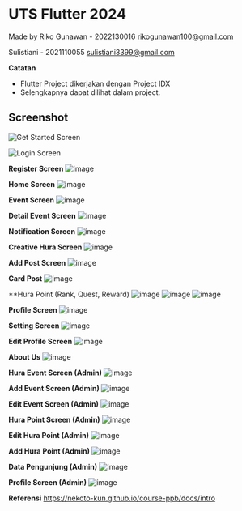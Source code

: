 # UTS Flutter 2024

Made by Riko Gunawan - 2022130016
rikogunawan100@gmail.com

Sulistiani - 2021110055 
sulistiani3399@gmail.com

**Catatan**

- Flutter Project dikerjakan dengan Project IDX
- Selengkapnya dapat dilihat dalam project.

## Screenshot
![Get Started Screen](https://github.com/user-attachments/assets/9b435803-c138-4807-ac13-ed00cd78beea)

![Login Screen](https://github.com/user-attachments/assets/e306c41d-180b-434f-b52b-96269c1c44e7)

**Register Screen**
![image](https://github.com/user-attachments/assets/9dafa544-d30d-4f07-a6a8-93db24336597)

**Home Screen**
![image](https://github.com/user-attachments/assets/f1fc84c6-b247-4dd9-804e-ef8a7f9cb46d)

**Event Screen**
![image](https://github.com/user-attachments/assets/cffb513d-5126-4b8d-b507-63471218b79e)

**Detail Event Screen**
![image](https://github.com/user-attachments/assets/7221dcab-cff0-49bc-ba12-acc174a9da88)

**Notification Screen**
![image](https://github.com/user-attachments/assets/847fb34a-a8bd-4288-8e43-21182f2bfc7e)

**Creative Hura Screen**
![image](https://github.com/user-attachments/assets/83dd452e-b679-4978-9a0c-283271106659)

**Add Post Screen**
![image](https://github.com/user-attachments/assets/6c9d09c7-c788-4c0d-8342-913c83c3e67a)

**Card Post**
![image](https://github.com/user-attachments/assets/6f9865fa-3129-4277-936b-6e0928274029)

**Hura Point (Rank, Quest, Reward)
![image](https://github.com/user-attachments/assets/d1bed7aa-7920-40b2-b910-53908fd1d3b5)
![image](https://github.com/user-attachments/assets/a4c381d8-1ac8-49a5-96eb-ec10df27dcbf)
![image](https://github.com/user-attachments/assets/ac9ef933-44c9-473c-9c68-6876eff99f02)

**Profile Screen**
![image](https://github.com/user-attachments/assets/63c656c2-4daf-4e14-b66a-fa6ce72ca849)

**Setting Screen**
![image](https://github.com/user-attachments/assets/38182fdd-ae9e-4f5f-8ef8-d3ccfcf0140b)

**Edit Profile Screen**
![image](https://github.com/user-attachments/assets/9cc3da4e-c94a-4692-842f-be46a71966b5)

**About Us**
![image](https://github.com/user-attachments/assets/13a031e9-7265-4f81-ba10-65402bd89683)

**Hura Event Screen (Admin)**
![image](https://github.com/user-attachments/assets/86b25742-b247-41d9-b410-6404f95b5c3b)

**Add Event Screen (Admin)**
![image](https://github.com/user-attachments/assets/c1ded1b0-56ee-48f1-b938-1330d5e35210)

**Edit Event Screen (Admin)**
![image](https://github.com/user-attachments/assets/ef2148ac-077a-4633-9386-067007bda6ff)

**Hura Point Screen (Admin)**
![image](https://github.com/user-attachments/assets/088f7dcc-dc40-426b-a734-4c7e156c927e)

**Edit Hura Point (Admin)**
![image](https://github.com/user-attachments/assets/fe6d389a-f73a-4c29-a3d0-33091767deb2)

**Add Hura Point (Admin)**
![image](https://github.com/user-attachments/assets/01313c7c-7bcd-4325-a944-d83ebe8f3d0a)

**Data Pengunjung (Admin)**
![image](https://github.com/user-attachments/assets/38b76b10-c794-46a9-837a-2f77ac9c3cce)

**Profile Screen (Admin)**
![image](https://github.com/user-attachments/assets/566888a4-3d2a-4672-81d0-214922e63803)


**Referensi**
https://nekoto-kun.github.io/course-ppb/docs/intro



